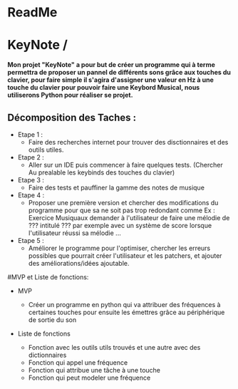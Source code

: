 # ReadMe

# KeyNote /

__Mon projet "KeyNote" a pour but de créer un programme qui à terme permettra de proposer un pannel de différents sons grâce aux touches du clavier,
pour faire simple il s'agira d'assigner une valeur en Hz à une touche du clavier pour pouvoir faire une Keybord Musical, nous utiliserons Python pour réaliser se projet.__

## Décomposition des Taches : 
  *  Etape 1 : 
     * Faire des recherches internet pour trouver des disctionnaires et des outils utiles.
  *  Etape 2 :
     * Aller sur un IDE puis commencer à faire quelques tests. (Chercher Au prealable les keybinds des touches du clavier)
  *  Etape 3 :
     * Faire des tests et pauffiner la gamme des notes de musique
  *  Etape 4 :
     * Proposer une première version et chercher des modifications du programme pour que sa ne soit pas trop redondant comme Ex : Exercice Musiquaux
     demander à l'utilisateur de faire une mélodie de ??? intitulé ??? par exemple avec un système de score lorsque l'utilisateur réussi sa mélodie ...
  * Etape 5 : 
     * Améliorer le programme pour l'optimiser, chercher les erreurs possibles que pourrait créer l'utilisateur et les patchers, et ajouter des améliorations/idées ajoutable.

#MVP et Liste de fonctions:


* MVP
  * Créer un programme en python qui va attribuer des fréquences à certaines touches pour ensuite les émettres grâce au périphérique de sortie du son
   
* Liste de fonctions
  * Fonction avec les outils utils trouvés et une autre avec des dictionnaires
  * Fonction qui appel une fréquence
  * Fonction qui attribue une tâche à une touche
  * Fonction qui peut modeler une fréquence
